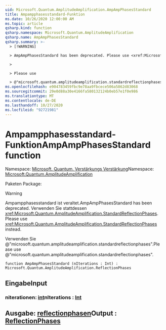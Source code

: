 ```yaml
---
uid: Microsoft.Quantum.AmplitudeAmplification.AmpAmpPhasesStandard
title: Ampampphasesstandard-Funktion
ms.date: 10/26/2020 12:00:00 AM
ms.topic: article
qsharp.kind: function
qsharp.namespace: Microsoft.Quantum.AmplitudeAmplification
qsharp.name: AmpAmpPhasesStandard
qsharp.summary: >-
  > [!WARNING]

  > AmpAmpPhasesStandard has been deprecated. Please use <xref:Microsoft.Quantum.AmplitudeAmplification.StandardReflectionPhases> instead.

  >

  > Please use

  > @"microsoft.quantum.amplitudeamplification.standardreflectionphases".
ms.openlocfilehash: e904783459fbc9e78aa9fbcece506a5862d83068
ms.sourcegitcommit: 29e0d88a30e4166fa580132124b0eb57e1f0e986
ms.translationtype: MT
ms.contentlocale: de-DE
ms.lasthandoff: 10/27/2020
ms.locfileid: "92721981"
---
```

# <a name="ampampphasesstandard-function"></a><span data-ttu-id="9fb3b-102">Ampampphasesstandard-Funktion</span><span class="sxs-lookup"><span data-stu-id="9fb3b-102">AmpAmpPhasesStandard function</span></span>

<span data-ttu-id="9fb3b-103">Namespace: [Microsoft. Quantum. Verstärkungs Verstärkung](xref:Microsoft.Quantum.AmplitudeAmplification)</span><span class="sxs-lookup"><span data-stu-id="9fb3b-103">Namespace: [Microsoft.Quantum.AmplitudeAmplification](xref:Microsoft.Quantum.AmplitudeAmplification)</span></span>

<span data-ttu-id="9fb3b-104">Paketen [](https://nuget.org/packages/)</span><span class="sxs-lookup"><span data-stu-id="9fb3b-104">Package: [](https://nuget.org/packages/)</span></span>


> [!WARNING]
> <span data-ttu-id="9fb3b-105">Ampampphasesstandard ist veraltet.</span><span class="sxs-lookup"><span data-stu-id="9fb3b-105">AmpAmpPhasesStandard has been deprecated.</span></span> <span data-ttu-id="9fb3b-106">Verwenden Sie stattdessen <xref:Microsoft.Quantum.AmplitudeAmplification.StandardReflectionPhases>.</span><span class="sxs-lookup"><span data-stu-id="9fb3b-106">Please use <xref:Microsoft.Quantum.AmplitudeAmplification.StandardReflectionPhases> instead.</span></span>
>
> <span data-ttu-id="9fb3b-107">Verwenden Sie @"microsoft.quantum.amplitudeamplification.standardreflectionphases".</span><span class="sxs-lookup"><span data-stu-id="9fb3b-107">Please use @"microsoft.quantum.amplitudeamplification.standardreflectionphases".</span></span>



```qsharp
function AmpAmpPhasesStandard (nIterations : Int) : Microsoft.Quantum.AmplitudeAmplification.ReflectionPhases
```


## <a name="input"></a><span data-ttu-id="9fb3b-108">Eingabe</span><span class="sxs-lookup"><span data-stu-id="9fb3b-108">Input</span></span>

### <a name="niterations--int"></a><span data-ttu-id="9fb3b-109">niterationen: [int](xref:microsoft.quantum.lang-ref.int)</span><span class="sxs-lookup"><span data-stu-id="9fb3b-109">nIterations : [Int](xref:microsoft.quantum.lang-ref.int)</span></span>





## <a name="output--reflectionphases"></a><span data-ttu-id="9fb3b-110">Ausgabe: [reflectionphasen](xref:Microsoft.Quantum.AmplitudeAmplification.ReflectionPhases)</span><span class="sxs-lookup"><span data-stu-id="9fb3b-110">Output : [ReflectionPhases](xref:Microsoft.Quantum.AmplitudeAmplification.ReflectionPhases)</span></span>

